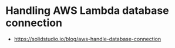 # Handling AWS Lambda database connection

- https://solidstudio.io/blog/aws-handle-database-connection